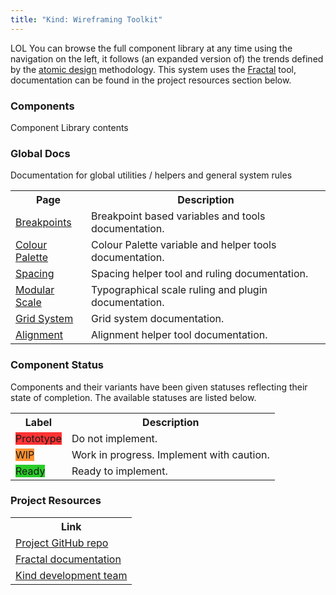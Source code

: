 ```yaml
---
title: "Kind: Wireframing Toolkit"
---
```

LOL You can browse the full component library at any time using the navigation on the left, it follows (an expanded version of) the trends defined by the [atomic design](http://bradfrost.com/blog/post/atomic-web-design/) methodology. This system uses the [Fractal](https://fractal.build) tool, documentation can be found in the project resources section below.

### Components
Component Library contents


<!-- <table>
  <tbody>
    <tr>
      <th>Page</th>
      <th>Description</th>
    </tr>
    <tr>
      <td>
        <a href="/docs/components/atoms">Atoms</a>
      </td>
      <td>Atom documentation and table of contents.</td>
    </tr>
    <tr>
      <td>
        <a href="/docs/components/molecules">Molecules</a>
      </td>
      <td>Molecule documentation and table of contents.</td>
    </tr>
    <tr>
      <td>
        <a href="/docs/components/legacy">Legacy</a>
      </td>
      <td>Legacy code code snippets.</td>
    </tr>
    <tr>
      <td>
        <a href="/docs/components/organisms">Organisms</a>
      </td>
      <td>Organism documentation and table of contents</td>
    </tr>
    <tr>
      <td>
        <a href="/docs/components/page-templates">Page Templates</a>
      </td>
      <td>Page template table of contents</td>
    </tr>
  </tbody>
</table> -->


### Global Docs
Documentation for global utilities / helpers and general system rules

<table>
  <tbody>
    <tr>
      <th>Page</th>
      <th>Description</th>
    </tr>
    <tr>
      <td>
        <a href="/docs/global/breakpoints.html">Breakpoints</a>
      </td>
      <td>Breakpoint based variables and tools documentation.</td>
    </tr>
    <tr>
      <td>
        <a href="/docs/global/colour-palette.html">Colour Palette</a>
      </td>
      <td>Colour Palette variable and helper tools documentation.</td>
    </tr>
    <tr>
      <td>
        <a href="/docs/global/spacing.html">Spacing</a>
      </td>
      <td>Spacing helper tool and ruling documentation.</td>
    </tr>
    <tr>
      <td>
        <a href="/docs/global/modular-scale.html">Modular Scale</a>
      </td>
      <td>Typographical scale ruling and plugin documentation.</td>
    </tr>
    <tr>
      <td>
        <a href="/docs/global/grid.html">Grid System</a>
      </td>
      <td>Grid system documentation.</td>
    </tr>
    <tr>
      <td>
        <a href="/docs/global/alignment.html">Alignment</a>
      </td>
      <td>Alignment helper tool documentation.</td>
    </tr>
  </tbody>
</table>





### Component Status

Components and their variants have been given statuses reflecting their state of completion. The available statuses are listed below.

<!-- @TODO make this dynamic -->
<table>
  <tbody>
    <tr>
      <th>Label</th>
      <th>Description</th>
    </tr>
    <tr>
      <td>
        <div class="Status Status--tag">
          <label class="Status-label" style="background-color: #FF3333; border-color: #FF3333;">Prototype</label>
        </div>
      </td>
      <td>Do not implement.</td>
    </tr>
    <tr>
      <td>
        <div class="Status Status--tag">
          <label class="Status-label" style="background-color: #FF9233; border-color: #FF9233;">WIP</label>
        </div>
      </td>
      <td>Work in progress. Implement with caution.</td>
    </tr>
    <tr>
      <td>
        <div class="Status Status--tag">
          <label class="Status-label" style="background-color: #29CC29; border-color: #29CC29;">Ready</label>
        </div>
      </td>
      <td>Ready to implement.</td>
    </tr>
  </tbody>
</table>


### Project Resources

<table>
  <tbody>
    <tr>
      <th>Link</th>
    </tr>
    <tr>
      <td>
        <a target="_blank" href="https://github.com/madebykind/wireframing-toolkit">Project GitHub repo</a>
      </td>
    </tr>
    <tr>
      <td>
        <a target="_blank" href="https://fractal.build/guide">Fractal documentation</a>
      </td>
    </tr>
    <tr>
      <td>
        <a target="_blank" href="https://madebykind.com">Kind development team</a>
      </td>
    </tr>
  </tbody>
</table>

<style>

</style>

